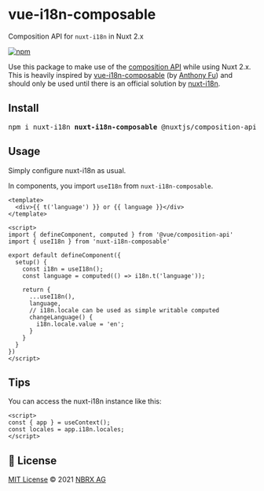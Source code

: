 # vue-i18n-composable

Composition API for `nuxt-i18n` in Nuxt 2.x

<a href="https://www.npmjs.com/package/nuxt-i18n-composable">
<img alt="npm" src="https://img.shields.io/npm/v/nuxt-i18n-composable">
</a>

Use this package to make use of the [composition API](https://composition-api.nuxtjs.org/) while using Nuxt 2.x.
This is heavily inspired by [vue-i18n-composable](https://github.com/intlify/vue-i18n-composable) (by [Anthony Fu](https://github.com/antfu)) and should only be used until there is an official solution by [nuxt-i18n](https://github.com/nuxt-community/i18n-module).

## Install

<pre>
npm i nuxt-i18n <b>nuxt-i18n-composable</b> @nuxtjs/composition-api
</pre>

## Usage

Simply configure nuxt-i18n as usual.

In components, you import `useI18n` from `nuxt-i18n-composable`.

```vue
<template>
  <div>{{ t('language') }} or {{ language }}</div>
</template>

<script>
import { defineComponent, computed } from '@vue/composition-api'
import { useI18n } from 'nuxt-i18n-composable'

export default defineComponent({
  setup() {
    const i18n = useI18n();
    const language = computed(() => i18n.t('language'));

    return {
      ...useI18n(),
      language,
      // i18n.locale can be used as simple writable computed
      changeLanguage() {
        i18n.locale.value = 'en';
      }
    }
  }
})
</script>
```

## Tips

You can access the nuxt-i18n instance like this:

```vue
<script>
const { app } = useContext();
const locales = app.i18n.locales;
</script>
```


## 📄 License

[MIT License](https://github.com/nbrx-ag/nuxt-i18n-composable/blob/master/LICENSE) © 2021 [NBRX AG](https://github.com/nbrx-ag)